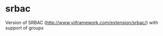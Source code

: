 srbac
=====

Version of SRBAC (http://www.yiiframework.com/extension/srbac/) with support of groups
